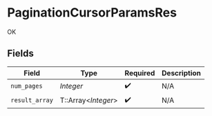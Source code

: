 # PaginationCursorParamsRes

OK


## Fields

| Field               | Type                | Required            | Description         |
| ------------------- | ------------------- | ------------------- | ------------------- |
| `num_pages`         | *Integer*           | :heavy_check_mark:  | N/A                 |
| `result_array`      | T::Array<*Integer*> | :heavy_check_mark:  | N/A                 |
